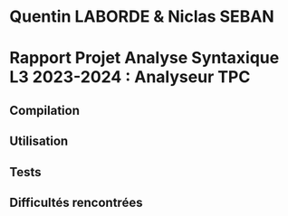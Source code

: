 # Quentin LABORDE & Niclas SEBAN
# Rapport Projet Analyse Syntaxique L3 2023-2024 : Analyseur TPC


## Compilation
## Utilisation
## Tests
## Difficultés rencontrées